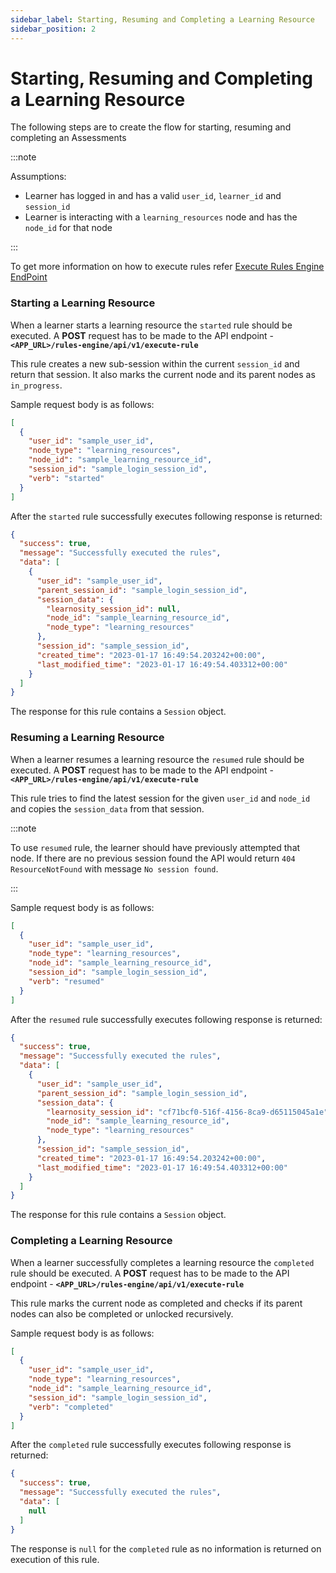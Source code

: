 ```yaml
---
sidebar_label: Starting, Resuming and Completing a Learning Resource
sidebar_position: 2
---
```


# Starting, Resuming and Completing a Learning Resource

The following steps are to create the flow for starting, resuming and completing an Assessments

:::note

Assumptions:
- Learner has logged in and has a valid `user_id`, `learner_id` and `session_id`
- Learner is interacting with a `learning_resources` node and has the `node_id` for that node

:::

To get more information on how to execute rules refer [Execute Rules Engine EndPoint](../Rules%20Engine/execute_rules_engine_endpoint.md)


### Starting a Learning Resource

When a learner starts a learning resource the `started` rule should be executed. A **POST** request has to be made to the API endpoint - **`<APP_URL>/rules-engine/api/v1/execute-rule`**

This rule creates a new sub-session within the current `session_id` and return that session. It also marks the current node and its parent nodes as `in_progress`.

Sample request body is as follows:
```json
[
  {
    "user_id": "sample_user_id",
    "node_type": "learning_resources",
    "node_id": "sample_learning_resource_id",
    "session_id": "sample_login_session_id",
    "verb": "started"
  }
]
```

After the `started` rule successfully executes following response is returned:

```json
{
  "success": true,
  "message": "Successfully executed the rules",
  "data": [
    {
      "user_id": "sample_user_id",
      "parent_session_id": "sample_login_session_id",
      "session_data": {
        "learnosity_session_id": null,
        "node_id": "sample_learning_resource_id",
        "node_type": "learning_resources"
      },
      "session_id": "sample_session_id",
      "created_time": "2023-01-17 16:49:54.203242+00:00",
      "last_modified_time": "2023-01-17 16:49:54.403312+00:00"
    }
  ]
}
```
The response for this rule contains a `Session` object.


### Resuming a Learning Resource

When a learner resumes a learning resource the `resumed` rule should be executed. A **POST** request has to be made to the API endpoint - **`<APP_URL>/rules-engine/api/v1/execute-rule`**

This rule tries to find the latest session for the given `user_id` and `node_id` and copies the `session_data` from that session.

:::note

To use `resumed` rule, the learner should have previously attempted that node. If there are no previous session found the API would return `404 ResourceNotFound` with message `No session found`.

:::

Sample request body is as follows:
```json
[
  {
    "user_id": "sample_user_id",
    "node_type": "learning_resources",
    "node_id": "sample_learning_resource_id",
    "session_id": "sample_login_session_id",
    "verb": "resumed"
  }
]
```

After the `resumed` rule successfully executes following response is returned:

```json
{
  "success": true,
  "message": "Successfully executed the rules",
  "data": [
    {
      "user_id": "sample_user_id",
      "parent_session_id": "sample_login_session_id",
      "session_data": {
        "learnosity_session_id": "cf71bcf0-516f-4156-8ca9-d65115045a1e",
        "node_id": "sample_learning_resource_id",
        "node_type": "learning_resources"
      },
      "session_id": "sample_session_id",
      "created_time": "2023-01-17 16:49:54.203242+00:00",
      "last_modified_time": "2023-01-17 16:49:54.403312+00:00"
    }
  ]
}
```
The response for this rule contains a `Session` object.

### Completing a Learning Resource

When a learner successfully completes a learning resource the `completed` rule should be executed. A **POST** request has to be made to the API endpoint - **`<APP_URL>/rules-engine/api/v1/execute-rule`**

This rule marks the current node as completed and checks if its parent nodes can also be completed or unlocked recursively.

Sample request body is as follows:
```json
[
  {
    "user_id": "sample_user_id",
    "node_type": "learning_resources",
    "node_id": "sample_learning_resource_id",
    "session_id": "sample_login_session_id",
    "verb": "completed"
  }
]
```

After the `completed` rule successfully executes following response is returned:

```json
{
  "success": true,
  "message": "Successfully executed the rules",
  "data": [
    null
  ]
}
```

The response is `null` for the `completed` rule as no information is returned on execution of this rule.